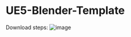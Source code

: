# UE5-Blender-Template

Download steps:
![image](https://github.com/user-attachments/assets/ed177373-b43d-4b10-b381-f0e88cb4d78a)
